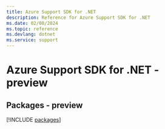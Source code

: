 ```yaml
---
title: Azure Support SDK for .NET
description: Reference for Azure Support SDK for .NET
ms.date: 02/08/2024
ms.topic: reference
ms.devlang: dotnet
ms.service: support
---
```

# Azure Support SDK for .NET - preview
## Packages - preview
[!INCLUDE [packages](support-index.md)]